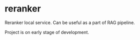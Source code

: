 # reranker
Reranker local service. Can be useful as a part of RAG pipeline.

Project is on early stage of development.
